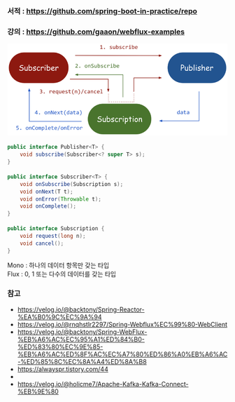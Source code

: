 ### 서적 : https://github.com/spring-boot-in-practice/repo
### 강의 : https://github.com/gaaon/webflux-examples

![img.png](img.png)

```java
public interface Publisher<T> {
    void subscribe(Subscriber<? super T> s);
}

public interface Subscriber<T> {
    void onSubscribe(Subscription s);
    void onNext(T t);
    void onError(Throwable t);
    void onComplete();
}

public interface Subscription {
    void request(long n);
    void cancel();
}
```

Mono : 하나의 데이터 항목만 갖는 타입 
</br>
Flux : 0, 1 또는 다수의 데이터를 갖는 타입




### 참고
- https://velog.io/@backtony/Spring-Reactor-%EA%B0%9C%EC%9A%94
- https://velog.io/@rnqhstlr2297/Spring-Webflux%EC%99%80-WebClient
- https://velog.io/@backtony/Spring-WebFlux-%EB%A6%AC%EC%95%A1%ED%84%B0-%ED%83%80%EC%9E%85-%EB%A6%AC%ED%8F%AC%EC%A7%80%ED%86%A0%EB%A6%AC-%ED%85%8C%EC%8A%A4%ED%8A%B8
- https://alwayspr.tistory.com/44
- 
- https://velog.io/@holicme7/Apache-Kafka-Kafka-Connect-%EB%9E%80



